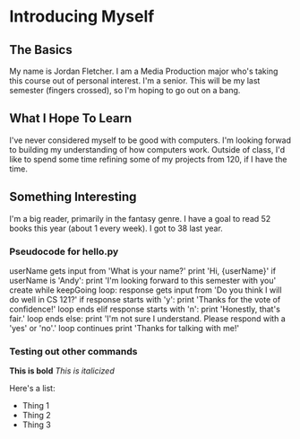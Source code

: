 # Introducing Myself

## The Basics
My name is Jordan Fletcher.
I am a Media Production major who's taking this course out of personal interest.
I'm a senior. This will be my last semester (fingers crossed), so I'm hoping to go out on a bang.

## What I Hope To Learn
I've never considered myself to be good with computers.
I'm looking forwad to building my understanding of how computers work.
Outside of class, I'd like to spend some time refining some of my projects from 120, if I have the time.

## Something Interesting
I'm a big reader, primarily in the fantasy genre.
I have a goal to read 52 books this year (about 1 every week). I got to 38 last year.

### Pseudocode for hello.py
userName gets input from 'What is your name?'
print 'Hi, {userName}'
if userName is 'Andy':
	print 'I'm looking forward to this semester with you'
create while keepGoing loop:
	response gets input from 'Do you think I will do well in CS 121?'
	if response starts with 'y':
		print 'Thanks for the vote of confidence!'
		loop ends
	elif response starts with 'n':
		print 'Honestly, that's fair.'
		loop ends
	else:
		print 'I'm not sure I understand. Please respond with a 'yes' or 'no'.'
		loop continues
print 'Thanks for talking with me!'

### Testing out other commands
**This is bold**
*This is italicized*

Here's a list:
- Thing 1
- Thing 2
- Thing 3 
